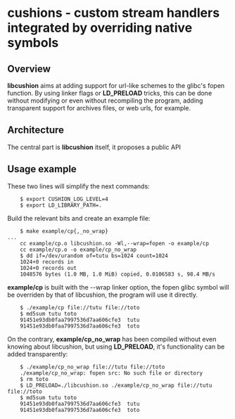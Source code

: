 # cushions - custom stream handlers integrated by overriding native symbols

## Overview

**libcushion** aims at adding support for url-like schemes to the glibc's
fopen function.
By using linker flags or **LD\_PRELOAD** tricks, this can be done without
modifying or even without recompiling the program, adding transparent support
for archives files, or web urls, for example.

## Architecture

The central part is **libcushion** itself, it proposes a public API

## Usage example

These two lines will simplify the next commands:

        $ export CUSHION_LOG_LEVEL=4
        $ export LD_LIBRARY_PATH=.

Build the relevant bits and create an example file:

        $ make example/cp{,_no_wrap}
	...
        cc example/cp.o libcushion.so -Wl,--wrap=fopen -o example/cp
        cc example/cp.o -o example/cp_no_wrap
        $ dd if=/dev/urandom of=tutu bs=1024 count=1024
        1024+0 records in
        1024+0 records out
        1048576 bytes (1.0 MB, 1.0 MiB) copied, 0.0106583 s, 98.4 MB/s

**example/cp** is built with the --wrap linker option, the fopen glibc symbol
will be overriden by that of libcushion, the program will use it directly.

        $ ./example/cp file://tutu file://toto
        $ md5sum tutu toto
        91451e93db0faa7997536d7aa606cfe3  tutu
        91451e93db0faa7997536d7aa606cfe3  toto

On the contrary, **example/cp\_no\_wrap** has been compiled without even knowing
about libcushion, but using **LD\_PRELOAD**, it's functionality can be added
transparently:

        $ ./example/cp_no_wrap file://tutu file://toto
        ./example/cp_no_wrap: fopen src: No such file or directory
        $ rm toto
        $ LD_PRELOAD=./libcushion.so ./example/cp_no_wrap file://tutu file://toto
        $ md5sum tutu toto
        91451e93db0faa7997536d7aa606cfe3  tutu
        91451e93db0faa7997536d7aa606cfe3  toto

